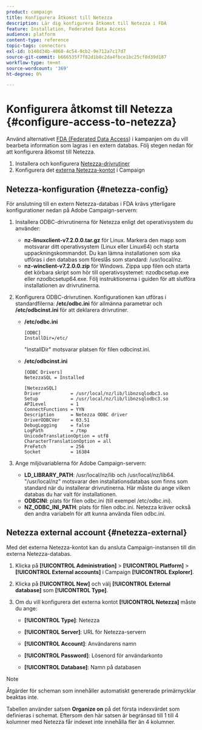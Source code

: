 ```yaml
---
product: campaign
title: Konfigurera åtkomst till Netezza
description: Lär dig konfigurera åtkomst till Netezza i FDA
feature: Installation, Federated Data Access
audience: platform
content-type: reference
topic-tags: connectors
exl-id: b148d34b-4060-4c54-9cb2-9e712a7c17d7
source-git-commit: b666535f7f82d1b8c2da4fbce1bc25cf8d39d187
workflow-type: tm+mt
source-wordcount: '369'
ht-degree: 0%

---
```


# Konfigurera åtkomst till Netezza {#configure-access-to-netezza}



Använd alternativet [FDA (Federated Data Access](../../installation/using/about-fda.md)) i kampanjen om du vill bearbeta information som lagras i en extern databas. Följ stegen nedan för att konfigurera åtkomst till Netezza.

1. Installera och konfigurera [Netezza-drivrutiner](#netezza-config)
1. Konfigurera det [externa Netezza-kontot](#netezza-external) i Campaign

## Netezza-konfiguration {#netezza-config}

För anslutning till en extern Netezza-databas i FDA krävs ytterligare konfigurationer nedan på Adobe Campaign-servern:

1. Installera ODBC-drivrutinerna för Netezza enligt det operativsystem du använder:

   * **nz-linuxclient-v7.2.0.0.tar.gz** för Linux. Markera den mapp som motsvarar ditt operativsystem (Linux eller Linux64) och starta uppackningskommandot. Du kan lämna installationen som ska utföras i den databas som föreslås som standard: /usr/local/nz.
   * **nz-winclient-v7.2.0.0.zip** för Windows. Zippa upp filen och starta det körbara skript som hör till operativsystemet: nzodbcsetup.exe eller nzodbcsetup64.exe. Följ instruktionerna i guiden för att slutföra installationen av drivrutinerna.

1. Konfigurera ODBC-drivrutinen. Konfigurationen kan utföras i standardfilerna: **/etc/odbc.ini** för allmänna parametrar och **/etc/odbcinst.ini** för att deklarera drivrutiner.

   * **/etc/odbc.ini**

     ```
     [ODBC]
     InstallDir=/etc/
     ```

     &quot;InstallDir&quot; motsvarar platsen för filen odbcinst.ini.

   * **/etc/odbcinst.ini**

     ```
     [ODBC Drivers]
     NetezzaSQL = Installed
     
     [NetezzaSQL]
     Driver           = /usr/local/nz/lib/libnzsqlodbc3.so
     Setup            = /usr/local/nz/lib/libnzsqlodbc3.so
     APILevel         = 1
     ConnectFunctions = YYN
     Description      = Netezza ODBC driver
     DriverODBCVer    = 03.51
     DebugLogging     = false
     LogPath          = /tmp
     UnicodeTranslationOption = utf8
     CharacterTranslationOption = all
     PreFetch         = 256
     Socket           = 16384
     ```

1. Ange miljövariablerna för Adobe Campaign-servern:

   * **LD_LIBRARY_PATH**: /usr/local/nz/lib och /usr/local/nz/lib64. &quot;/usr/local/nz&quot; motsvarar den installationsdatabas som finns som standard när du installerar drivrutinerna. Här måste du ange vilken databas du har valt för installationen.
   * **ODBCINI**: plats för filen odbc.ini (till exempel /etc/odbc.ini).
   * **NZ_ODBC_INI_PATH**: plats för filen odbc.ini. Netezza kräver också den andra variabeln för att kunna använda filen odbc.ini.

## Netezza external account {#netezza-external}

Med det externa Netezza-kontot kan du ansluta Campaign-instansen till din externa Netezza-databas.

1. Klicka på **[!UICONTROL Administration]** > **[!UICONTROL Platform]** > **[!UICONTROL External accounts]** i Campaign **[!UICONTROL Explorer]**.

1. Klicka på **[!UICONTROL New]** och välj **[!UICONTROL External database]** som **[!UICONTROL Type]**.

1. Om du vill konfigurera det externa kontot **[!UICONTROL Netezza]** måste du ange:

   * **[!UICONTROL Type]**: Netezza

   * **[!UICONTROL Server]**: URL för Netezza-servern

   * **[!UICONTROL Account]**: Användarens namn

   * **[!UICONTROL Password]**: Lösenord för användarkonto

   * **[!UICONTROL Database]**: Namn på databasen

>[!NOTE]
>
>Åtgärder för scheman som innehåller automatiskt genererade primärnycklar beaktas inte.
>
>Tabellen använder satsen **Organize on** på det första indexvärdet som definieras i schemat. Eftersom den här satsen är begränsad till 1 till 4 kolumner med Netezza får indexet inte innehålla fler än 4 kolumner.
